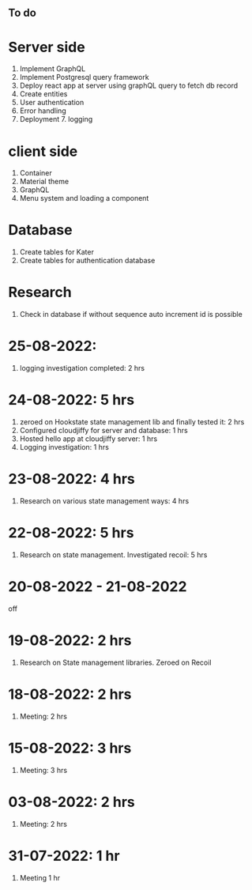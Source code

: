 ## To do
# Server side
1. Implement GraphQL
2. Implement Postgresql query framework
3. Deploy react app at server using graphQL query to fetch db record
4. Create entities
5. User authentication
6. Error handling
7. Deployment
																					7. logging

# client side
1. Container
2. Material theme
3. GraphQL
4. Menu system and loading a component

# Database
1. Create tables for Kater
2. Create tables for authentication database

# Research
1. Check in database if without sequence auto increment id is possible

# 25-08-2022:
1. logging investigation completed: 2 hrs

# 24-08-2022: 5 hrs
1. zeroed on Hookstate state management lib and finally tested it: 2 hrs
2. Configured cloudjiffy for server and database: 1 hrs
3. Hosted hello app at cloudjiffy server: 1 hrs
4. Logging investigation: 1 hrs

# 23-08-2022: 4 hrs
1. Research on various state management ways: 4 hrs

# 22-08-2022: 5 hrs
1. Research on state management. Investigated recoil: 5 hrs

# 20-08-2022 - 21-08-2022
off

# 19-08-2022: 2 hrs
1. Research on State management libraries. Zeroed on Recoil

# 18-08-2022: 2 hrs
1. Meeting: 2 hrs

# 15-08-2022: 3 hrs
1. Meeting: 3 hrs

# 03-08-2022: 2 hrs
1. Meeting: 2 hrs

# 31-07-2022: 1 hr
1. Meeting 1 hr